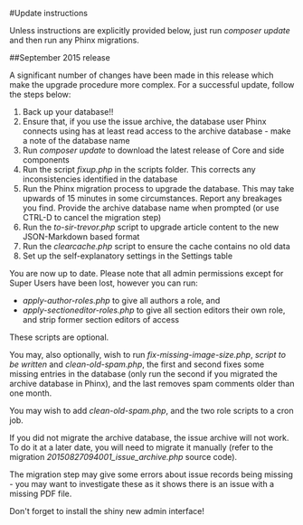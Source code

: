 #Update instructions

Unless instructions are explicitly provided below, just run *composer update* and then run any Phinx migrations.

##September 2015 release

A significant number of changes have been made in this release which make the upgrade procedure more complex. For a successful update, follow the steps below:

1. Back up your database!!
3.  Ensure that, if you use the issue archive, the database user Phinx connects using has at least read access to the archive database - make a note of the database name
3. Run *composer update* to download the latest release of Core and side components
4. Run the script *fixup.php* in the scripts folder. This corrects any inconsistencies identified in the database
6. Run the Phinx migration process to upgrade the database. This may take upwards of 15 minutes in some circumstances. Report any breakages you find. Provide the archive database name when prompted (or use CTRL-D to cancel the migration step)
7. Run the *to-sir-trevor.php* script to upgrade article content  to the new JSON-Markdown based format
8. Run the *clearcache.php* script to ensure the cache contains no old data
9. Set up the self-explanatory settings in the Settings table

You are now up to date. Please note that all admin permissions except for Super Users have been lost, however you can run:

- *apply-author-roles.php* to give all authors a role, and
- *apply-sectioneditor-roles.php* to give all section editors their own role, and strip former section editors of access

These scripts are optional.

You may, also optionally, wish to run *fix-missing-image-size.php*, *script to be written* and *clean-old-spam.php*, the first and second fixes some missing entries in the database (only run the second if you migrated the archive database in Phinx), and the last removes spam comments older than one month.

You may wish to add *clean-old-spam.php*, and the two role scripts to a cron job.

If you did not migrate the archive database, the issue archive will not work. To do it at a later date, you will need to migrate it manually (refer to the migration *20150827094001_issue_archive.php* source code).

The migration step may give some errors about issue records being missing - you may want to investigate these as it shows there is an issue with a missing PDF file.

Don't forget to install the shiny new admin interface!